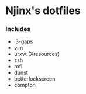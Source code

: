 # Njinx's dotfiles

### Includes
- i3-gaps
- vim
- urxvt (Xresources)
- zsh
- rofi
- dunst
- betterlockscreen
- compton
